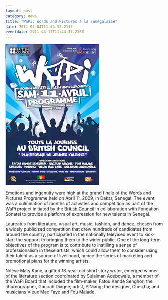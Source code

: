 ```yaml
---
layout: post
category: news
title: "WaPi: Words and Pictures à la sénégalaise"
date: 2011-04-04T11:44:37.211Z
eventdate: 2011-04-11T11:44:37.228Z
---
```

![WaPi: Words and Pictures à la sénégalaise](../uploads/wapi.jpg "WaPi: Words and Pictures à la sénégalaise")

Emotions and ingenuity were high at the grand finale of the Words and Pictures Programme held on April 11, 2009, in Dakar, Senegal. The event was a culmination of months of activities and competition as part of the WaPi project initiated by the [British Council](http://www.britishcouncil.org/africa-news-wapi-senegal.htm "British Council") in collaboration with Fondation Sonatel to provide a platform of expression for new talents in Senegal.

Laureates from literature, visual art, music, fashion, and dance, chosen from a widely publicized competition that drew hundreds of candidates from around the country, participated in the nationally televised event to kick-start the support to bringing them to the wider public. One of the long-term objectives of the program is to contribute to instilling a sense of professionalism in these artists, which could allow them to consider using their talent as a source of livelihood, hence the series of marketing and promotional plans for the winning artists.

Ndèye Maty Kane, a gifted 18-year-old short story writer, emerged winner of the literature section coordinated by Sulaiman Adebowale, a member of the WaPi Board that included the film-maker, Fatou Kandé Senghor; the choreographer, Gacirah Diagne; artist, PiNiang; the designer, Cheikha; and musicians Vieux Mac Faye and Fou Malade.